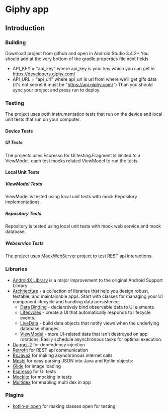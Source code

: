 Giphy app
===========================================================

Introduction
-------------

### Building
Download project from github and open in Android Studio 3.4.2+
You should add at the very bottom of the gradle.properties file next fields
 * API_KEY = "api_key" where api_key is your key  which you can get in https://developers.giphy.com/
 * API_URL = "api_url" where api_url is url from where we'll get gifs data 
(it's not secret it must be "https://api.giphy.com/")
Than you should sync your project and press run to deploy.

### Testing
The project uses both instrumentation tests that run on the device
and local unit tests that run on your computer.

#### Device Tests
##### UI Tests
The projects uses Espresso for UI testing.Fragment is limited to a ViewModel, 
each test mocks related ViewModel to run the tests.

#### Local Unit Tests
##### ViewModel Tests
ViewModel is tested using local unit tests with mock Repository
implementations.
##### Repository Tests
Repository is tested using local unit tests with mock web service and
mock database.
##### Webservice Tests
The project uses [MockWebServer][mockwebserver] project to test REST api interactions.


### Libraries
* [AndroidX Library][androidx-lib] is a major improvement to the original Android Support Library
* [Architecture][architecture] - a collection of libraries that help you design robust, testable, and
  maintainable apps. Start with classes for managing your UI component lifecycle and handling data
  persistence.
  * [Data Binding][data-binding] - declaratively bind observable data to UI elements.
  * [Lifecycles][lifecycles] - create a UI that automatically responds to lifecycle events.
  * [LiveData][liveData] - build data objects that notify views when the underlying database changes.
  * [ViewModel][viewModel] - store UI-related data that isn't destroyed on app rotations. Easily schedule
     asynchronous tasks for optimal execution.
* [Dagger 2][dagger2] for dependency injection
* [Retrofit][retrofit] for REST api communication
* [RxJava2][rxjava] for making asynchronous internet calls
* [Moshi][moshi] for easy parsing JSON into Java and Kotlin objects:
* [Glide][glide] for image loading
* [Espresso][espresso] for UI tests
* [Mockito][mockito] for mocking in tests
* [Multidex][multidex] for enabling multi dex in app


### Plagins
* [kotlin-allopen][kotlin-allopen] for making classes open for testing

[mockwebserver]: https://github.com/square/okhttp/tree/master/mockwebserver
[androidx-lib]: https://developer.android.com/jetpack/androidx?gclid=Cj0KCQjwvdXpBRCoARIsAMJSKqLVomkMrfgAXKCInkkevWE8v6qij9x6Xg-YBNPvVbbMPECISjqIJd0aAjPXEALw_wcB
[architecture]: https://developer.android.com/jetpack/arch/
[data-binding]:https://developer.android.com/topic/libraries/data-binding/
[lifecycles]: https://developer.android.com/topic/libraries/architecture/lifecycle
[liveData]: https://developer.android.com/topic/libraries/architecture/livedata
[viewModel]: https://developer.android.com/topic/libraries/architecture/viewmodel
[data-binding]: https://developer.android.com/topic/libraries/data-binding/index.html
[espresso]: https://google.github.io/android-testing-support-library/docs/espresso/
[dagger2]: https://google.github.io/dagger
[retrofit]: http://square.github.io/retrofit
[rxjava]: https://github.com/ReactiveX/RxJava
[moshi]: https://github.com/square/moshi
[glide]: https://github.com/bumptech/glide
[mockito]: http://site.mockito.org
[multidex]: https://developer.android.com/studio/build/multidex
[kotlin-allopen]: https://kotlinlang.org/docs/reference/compiler-plugins.html


